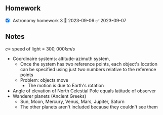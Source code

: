 ## Homework
- [x] Astronomy homework 3 📅 2023-09-06 ✅ 2023-09-07

## Notes
$c =$ speed of light = $300,000 km/s$

* Coordinaire systems: altitude-azimuth system,
	* Once the system has two reference points, each object's location can be specified using just two numbers relative to the reference points
	* Problem: objects move
		* The motion is due to Earth's rotation
* Angle of elevation of North Celestial Pole equals latitude of observer
* Wanderer planets (Ancient Greeks)
	* Sun, Moon, Mercury, Venus, Mars, Jupiter, Saturn
	* The other planets aren't included because they couldn't see them
